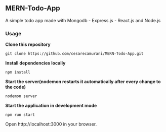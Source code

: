 ## MERN-Todo-App

A simple todo app made with Mongodb - Express.js - React.js and Node.js

### Usage

**Clone this repository**
```
git clone https://github.com/cesarecamurani/MERN-Todo-App.git
```

**Install dependencies locally**
```
npm install
```

**Start the server(nodemon restarts it automatically after every change to the code)**
```
nodemon server
```

**Start the application in development mode**
```
npm run start
```

Open http://localhost:3000 in your browser.
